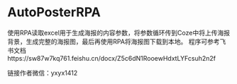 # AutoPosterRPA
使用RPA读取excel用于生成海报的内容参数，将参数循环传到Coze中将上传海报背景，生成完整的海报图，最后再使用RPA将海报图下载到本地。
程序可参考飞书文档https://sw87w7kq761.feishu.cn/docx/Z5c6dN1RooewHdxtLYFcsuh2n2f

链接作者微信：yxyx1412
